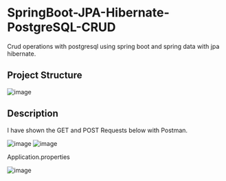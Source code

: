# SpringBoot-JPA-Hibernate-PostgreSQL-CRUD
 Crud operations with postgresql using spring boot and spring data with jpa hibernate.

## Project Structure

![image](https://user-images.githubusercontent.com/41667882/136709967-5c96f835-df36-43af-b2ca-4835ee97f9cf.png)

## Description
I have shown the GET and POST Requests below with Postman.

![image](https://user-images.githubusercontent.com/41667882/136710027-a1561ae6-c46d-460d-9450-c088eee6d235.png)
![image](https://user-images.githubusercontent.com/41667882/136710457-f67c754c-48d2-4cb9-8c85-3e7a262c1f39.png)

Application.properties

![image](https://user-images.githubusercontent.com/41667882/136710568-8b7ca375-70fd-4e5b-b302-4db440313802.png)



